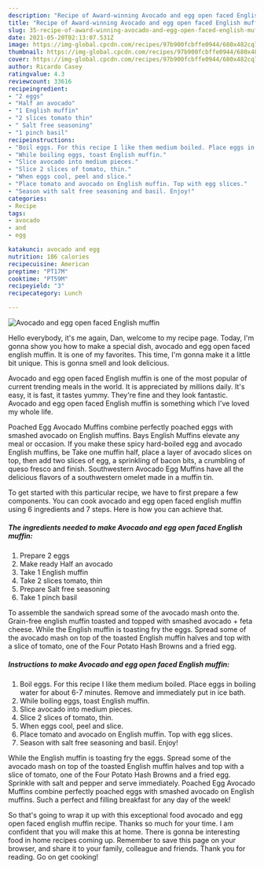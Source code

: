 ```yaml
---
description: "Recipe of Award-winning Avocado and egg open faced English muffin"
title: "Recipe of Award-winning Avocado and egg open faced English muffin"
slug: 35-recipe-of-award-winning-avocado-and-egg-open-faced-english-muffin
date: 2021-05-20T02:13:07.531Z
image: https://img-global.cpcdn.com/recipes/97b900fcbffe0944/680x482cq70/avocado-and-egg-open-faced-english-muffin-recipe-main-photo.jpg
thumbnail: https://img-global.cpcdn.com/recipes/97b900fcbffe0944/680x482cq70/avocado-and-egg-open-faced-english-muffin-recipe-main-photo.jpg
cover: https://img-global.cpcdn.com/recipes/97b900fcbffe0944/680x482cq70/avocado-and-egg-open-faced-english-muffin-recipe-main-photo.jpg
author: Ricardo Casey
ratingvalue: 4.3
reviewcount: 33616
recipeingredient:
- "2 eggs"
- "Half an avocado"
- "1 English muffin"
- "2 slices tomato thin"
- " Salt free seasoning"
- "1 pinch basil"
recipeinstructions:
- "Boil eggs. For this recipe I like them medium boiled. Place eggs in boiling water for about 6-7 minutes. Remove and immediately put in ice bath."
- "While boiling eggs, toast English muffin."
- "Slice avocado into medium pieces."
- "Slice 2 slices of tomato, thin."
- "When eggs cool, peel and slice."
- "Place tomato and avocado on English muffin. Top with egg slices."
- "Season with salt free seasoning and basil. Enjoy!"
categories:
- Recipe
tags:
- avocado
- and
- egg

katakunci: avocado and egg 
nutrition: 186 calories
recipecuisine: American
preptime: "PT17M"
cooktime: "PT59M"
recipeyield: "3"
recipecategory: Lunch

---
```



![Avocado and egg open faced English muffin](https://img-global.cpcdn.com/recipes/97b900fcbffe0944/680x482cq70/avocado-and-egg-open-faced-english-muffin-recipe-main-photo.jpg)

Hello everybody, it's me again, Dan, welcome to my recipe page. Today, I'm gonna show you how to make a special dish, avocado and egg open faced english muffin. It is one of my favorites. This time, I'm gonna make it a little bit unique. This is gonna smell and look delicious.

Avocado and egg open faced English muffin is one of the most popular of current trending meals in the world. It is appreciated by millions daily. It's easy, it is fast, it tastes yummy. They're fine and they look fantastic. Avocado and egg open faced English muffin is something which I've loved my whole life.

Poached Egg Avocado Muffins combine perfectly poached eggs with smashed avocado on English muffins. Bays English Muffins elevate any meal or occasion. If you make these spicy hard-boiled egg and avocado English muffins, be Take one muffin half, place a layer of avocado slices on top, then add two slices of egg, a sprinkling of bacon bits, a crumbling of queso fresco and finish. Southwestern Avocado Egg Muffins have all the delicious flavors of a southwestern omelet made in a muffin tin.


To get started with this particular recipe, we have to first prepare a few components. You can cook avocado and egg open faced english muffin using 6 ingredients and 7 steps. Here is how you can achieve that.

<!--inarticleads1-->

##### The ingredients needed to make Avocado and egg open faced English muffin:

1. Prepare 2 eggs
1. Make ready Half an avocado
1. Take 1 English muffin
1. Take 2 slices tomato, thin
1. Prepare  Salt free seasoning
1. Take 1 pinch basil


To assemble the sandwich spread some of the avocado mash onto the. Grain-free english muffin toasted and topped with smashed avocado + feta cheese. While the English muffin is toasting fry the eggs. Spread some of the avocado mash on top of the toasted English muffin halves and top with a slice of tomato, one of the Four Potato Hash Browns and a fried egg. 

<!--inarticleads2-->

##### Instructions to make Avocado and egg open faced English muffin:

1. Boil eggs. For this recipe I like them medium boiled. Place eggs in boiling water for about 6-7 minutes. Remove and immediately put in ice bath.
1. While boiling eggs, toast English muffin.
1. Slice avocado into medium pieces.
1. Slice 2 slices of tomato, thin.
1. When eggs cool, peel and slice.
1. Place tomato and avocado on English muffin. Top with egg slices.
1. Season with salt free seasoning and basil. Enjoy!


While the English muffin is toasting fry the eggs. Spread some of the avocado mash on top of the toasted English muffin halves and top with a slice of tomato, one of the Four Potato Hash Browns and a fried egg. Sprinkle with salt and pepper and serve immediately. Poached Egg Avocado Muffins combine perfectly poached eggs with smashed avocado on English muffins. Such a perfect and filling breakfast for any day of the week! 

So that's going to wrap it up with this exceptional food avocado and egg open faced english muffin recipe. Thanks so much for your time. I am confident that you will make this at home. There is gonna be interesting food in home recipes coming up. Remember to save this page on your browser, and share it to your family, colleague and friends. Thank you for reading. Go on get cooking!
